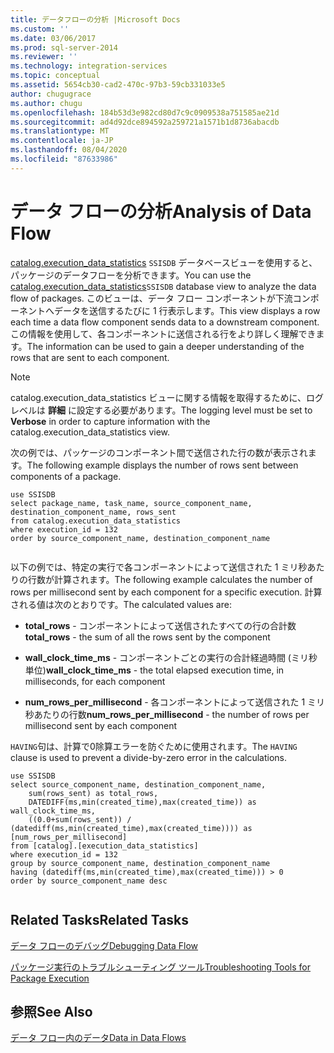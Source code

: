 ```yaml
---
title: データフローの分析 |Microsoft Docs
ms.custom: ''
ms.date: 03/06/2017
ms.prod: sql-server-2014
ms.reviewer: ''
ms.technology: integration-services
ms.topic: conceptual
ms.assetid: 5654cb30-cad2-470c-97b3-59cb331033e5
author: chugugrace
ms.author: chugu
ms.openlocfilehash: 184b53d3e982cd80d7c9c0909538a751585ae21d
ms.sourcegitcommit: ad4d92dce894592a259721a1571b1d8736abacdb
ms.translationtype: MT
ms.contentlocale: ja-JP
ms.lasthandoff: 08/04/2020
ms.locfileid: "87633986"
---
```

# <a name="analysis-of-data-flow"></a><span data-ttu-id="602de-102">データ フローの分析</span><span class="sxs-lookup"><span data-stu-id="602de-102">Analysis of Data Flow</span></span>
  <span data-ttu-id="602de-103">[catalog.execution_data_statistics](../relational-databases/statistics/statistics.md) `SSISDB` データベースビューを使用すると、パッケージのデータフローを分析できます。</span><span class="sxs-lookup"><span data-stu-id="602de-103">You can use the [catalog.execution_data_statistics](../relational-databases/statistics/statistics.md)`SSISDB` database view to analyze the data flow of packages.</span></span> <span data-ttu-id="602de-104">このビューは、データ フロー コンポーネントが下流コンポーネントへデータを送信するたびに 1 行表示します。</span><span class="sxs-lookup"><span data-stu-id="602de-104">This view displays a row each time a data flow component sends data to a downstream component.</span></span> <span data-ttu-id="602de-105">この情報を使用して、各コンポーネントに送信される行をより詳しく理解できます。</span><span class="sxs-lookup"><span data-stu-id="602de-105">The information can be used to gain a deeper understanding of the rows that are sent to each component.</span></span>  
  
> [!NOTE]  
>  <span data-ttu-id="602de-106">catalog.execution_data_statistics ビューに関する情報を取得するために、ログ レベルは **詳細** に設定する必要があります。</span><span class="sxs-lookup"><span data-stu-id="602de-106">The logging level must be set to **Verbose** in order to capture information with the catalog.execution_data_statistics view.</span></span>  
  
 <span data-ttu-id="602de-107">次の例では、パッケージのコンポーネント間で送信された行の数が表示されます。</span><span class="sxs-lookup"><span data-stu-id="602de-107">The following example displays the number of rows sent between components of a package.</span></span>  
  
```  
use SSISDB  
select package_name, task_name, source_component_name, destination_component_name, rows_sent  
from catalog.execution_data_statistics  
where execution_id = 132  
order by source_component_name, destination_component_name  
  
```  
  
 <span data-ttu-id="602de-108">以下の例では、特定の実行で各コンポーネントによって送信された 1 ミリ秒あたりの行数が計算されます。</span><span class="sxs-lookup"><span data-stu-id="602de-108">The following example calculates the number of rows per millisecond sent by each component for a specific execution.</span></span> <span data-ttu-id="602de-109">計算される値は次のとおりです。</span><span class="sxs-lookup"><span data-stu-id="602de-109">The calculated values are:</span></span>  
  
-   <span data-ttu-id="602de-110">**total_rows** - コンポーネントによって送信されたすべての行の合計数</span><span class="sxs-lookup"><span data-stu-id="602de-110">**total_rows** - the sum of all the rows sent by the component</span></span>  
  
-   <span data-ttu-id="602de-111">**wall_clock_time_ms** - コンポーネントごとの実行の合計経過時間 (ミリ秒単位)</span><span class="sxs-lookup"><span data-stu-id="602de-111">**wall_clock_time_ms** - the total elapsed execution time, in milliseconds, for each component</span></span>  
  
-   <span data-ttu-id="602de-112">**num_rows_per_millisecond** - 各コンポーネントによって送信された 1 ミリ秒あたりの行数</span><span class="sxs-lookup"><span data-stu-id="602de-112">**num_rows_per_millisecond** - the number of rows per millisecond sent by each component</span></span>  
  
 <span data-ttu-id="602de-113">`HAVING`句は、計算で0除算エラーを防ぐために使用されます。</span><span class="sxs-lookup"><span data-stu-id="602de-113">The `HAVING` clause is used to prevent a divide-by-zero error in the calculations.</span></span>  
  
```  
use SSISDB  
select source_component_name, destination_component_name,  
    sum(rows_sent) as total_rows,  
    DATEDIFF(ms,min(created_time),max(created_time)) as wall_clock_time_ms,  
    ((0.0+sum(rows_sent)) / (datediff(ms,min(created_time),max(created_time)))) as [num_rows_per_millisecond]  
from [catalog].[execution_data_statistics]  
where execution_id = 132  
group by source_component_name, destination_component_name  
having (datediff(ms,min(created_time),max(created_time))) > 0  
order by source_component_name desc  
  
```  
  
## <a name="related-tasks"></a><span data-ttu-id="602de-114">Related Tasks</span><span class="sxs-lookup"><span data-stu-id="602de-114">Related Tasks</span></span>  
 [<span data-ttu-id="602de-115">データ フローのデバッグ</span><span class="sxs-lookup"><span data-stu-id="602de-115">Debugging Data Flow</span></span>](troubleshooting/debugging-data-flow.md)  
  
 [<span data-ttu-id="602de-116">パッケージ実行のトラブルシューティング ツール</span><span class="sxs-lookup"><span data-stu-id="602de-116">Troubleshooting Tools for Package Execution</span></span>](troubleshooting/troubleshooting-tools-for-package-execution.md)  
  
## <a name="see-also"></a><span data-ttu-id="602de-117">参照</span><span class="sxs-lookup"><span data-stu-id="602de-117">See Also</span></span>  
 [<span data-ttu-id="602de-118">データ フロー内のデータ</span><span class="sxs-lookup"><span data-stu-id="602de-118">Data in Data Flows</span></span>](data-flow/data-in-data-flows.md)  
  
  
